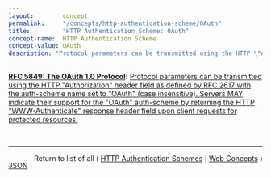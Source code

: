 ```yaml
---
layout:        concept
permalink:     "/concepts/http-authentication-scheme/OAuth"
title:         "HTTP Authentication Scheme: OAuth"
concept-name:  HTTP Authentication Scheme
concept-value: OAuth
description: "Protocol parameters can be transmitted using the HTTP \"Authorization\" header field as defined by RFC 2617 with the auth-scheme name set to \"OAuth\" (case insensitive). Servers MAY indicate their support for the \"OAuth\" auth-scheme by returning the HTTP \"WWW-Authenticate\" response header field upon client requests for protected resources."
---
```


**[RFC 5849: The OAuth 1.0 Protocol](/specs/IETF/RFC/5849 "OAuth provides a method for clients to access server resources on behalf of a resource owner (such as a different client or an end-user). It also provides a process for end-users to authorize third-party access to their server resources without sharing their credentials (typically, a username and password pair), using user-agent redirections."):** [Protocol parameters can be transmitted using the HTTP "Authorization" header field as defined by RFC 2617 with the auth-scheme name set to "OAuth" (case insensitive). Servers MAY indicate their support for the "OAuth" auth-scheme by returning the HTTP "WWW-Authenticate" response header field upon client requests for protected resources.](http://tools.ietf.org/html/rfc5849#section-3.5.1 "Read documentation for HTTP Authentication Scheme &#34;OAuth&#34;")

<br/>
<hr/>

<p style="float : left"><a href="./OAuth.json" title="JSON representing this particular Web Concept value">JSON</a></p>
<p style="text-align: right">Return to list of all ( <a href="../http-authentication-scheme/">HTTP Authentication Schemes</a> | <a href="../">Web Concepts</a> )</p>
